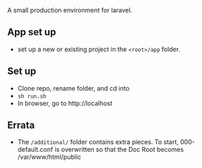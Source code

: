 
A small production environment for laravel. 

## App set up 
- set up a new or existing project in the `<root>/app` folder. 

## Set up
- Clone repo, rename folder, and cd into
- `sh run.sh`
- In browser, go to http://localhost 


## Errata
- The `/additional/` folder contains extra pieces. To start, 000-default.conf is overwritten so that the Doc Root becomes /var/www/html/public
